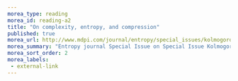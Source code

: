 ```yaml
---
morea_type: reading
morea_id: reading-a2
title: "On complexity, entropy, and compression"
published: true
morea_url: http://www.mdpi.com/journal/entropy/special_issues/kolmogorov_complexity
morea_summary: "Entropy journal Special Issue on Special Issue Kolmogorov Complexity"
morea_sort_order: 2
morea_labels:
 - external-link
---
```

